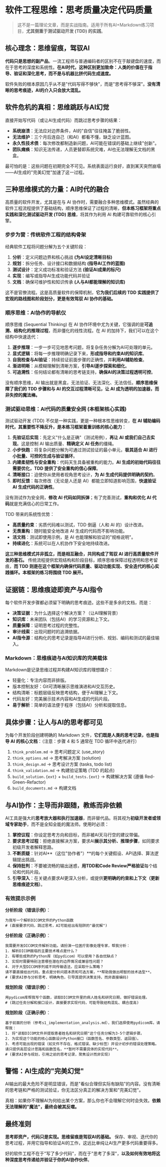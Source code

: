 # 软件工程思维：思考质量决定代码质量

> 这不是一篇理论文章，而是实战指南。适用于所有AI+Markdown练习项目，**尤其侧重于测试驱动开发 (TDD) 的实践**。

## 核心理念：思维留痕，驾驭AI

**代码只是思想的副产品**。一流工程师与普通编码者的区别不在于敲键盘的速度，而在于思考的深度和系统性。**在AI时代，这种区别更加致命：人类的价值在于指导、验证和深化思考，而不是与机器比拼代码生成速度。**

软件失败的根本原因几乎从不是"代码写得不够快"，而是"思考得不够深"。**没有清晰的思考痕迹，AI的介入只会放大混乱。**

## 软件危机的真相：思维跳跃与AI幻觉

直接开始写代码（或让AI生成代码）而跳过思考步骤的结果：

- **系统崩溃**：无法应对边界条件，AI的"自信"往往掩盖了脆弱性。
- **无法维护**：三个月后连自己（和AI）都看不懂，缺乏设计蓝图。
- **永久性技术债**：每次修改都制造新问题，AI可能在错误的基础上继续"创新"。
- **团队瘫痪**：知识无法传递，人员更替即系统灾难，AI也无法理解无文档的黑盒。

最可怕的是：这些问题在初期完全不可见。系统表面运行良好，直到某天突然崩塌——AI生成的"完美幻觉"加速了这一过程。

## 三种思维模式的力量：AI时代的融合

高质量的软件开发，尤其是在与 AI 协作时，需要融合多种思维模式。虽然经典的软件工程流程提供了基础结构，顺序思维保证了过程的清晰，**但本练习框架将重点实践和深化测试驱动开发 (TDD) 思维**，将其作为利用 AI 构建可靠软件的核心引擎。

### 步步为营：传统软件工程的结构骨架

经典软件工程将问题分解为五个关键阶段：

1. **分析**：定义问题边界和核心挑战 **(为AI设定清晰目标)**
2. **规划**：拆分任务、设计接口和数据结构 **(指导AI工作的蓝图)**
3. **测试设计**：定义成功标准和验证方法 **(验证AI成果的标尺)**
4. **实现**：编写或指导AI生成功能代码并验证
5. **文档**：确保可维护性和知识传承 **(人与AI都能理解的知识库)**

这不是官僚流程。这是高质量软件的保障机制，**它为我们后续的 TDD 实践提供了宏观的路线图和阶段划分，更是有效驾驭 AI 协作的基础。**

### 顺序思维：AI协作的导航仪

顺序思维 (Sequential Thinking) 在 AI 协作环境中尤为关键，它强调的是**可追溯、结构化的推理过程**，而非僵化的线性流程。在 AI 的加持下，我们可以在这个结构中快速迭代：

1. **逐步推理**：一步一步可见地思考问题，将复杂任务分解为AI可处理的单元。
2. **显式逻辑**：将每一步推理明确记录下来，**形成指导和约束AI的知识库**。
3. **自我检查与AI验证**：持续验证前面步骤的正确性，并**利用AI辅助检查**。
4. **渐进明晰**：从模糊理解到清晰方案，**引导AI逐步探索和细化**。
5. **可追溯性**：任何结论都有清晰的思考链支持，**确保AI的决策过程透明可控**。

没有顺序思维，AI 输出就是黑盒，无法验证、无法深化、无法信任。**顺序思维保障了我们的 TDD 步骤和与 AI 的交互过程清晰可见，让 AI 成为透明的加速器，而非失控的魔法棒。**

### 测试驱动思维：AI代码的质量安全网 **(本框架核心实践)**

测试驱动开发 (TDD) 不仅是一种实践，更是一种根本性思维转变，**在 AI 辅助编码时代，其重要性不降反升，是本练习框架着重训练的核心能力**：

1.  **先验证后实现**：先定义"什么是正确"（测试用例），**再让 AI 或我们自己去实现**。这是控制 AI 输出质量、**精确定义 AI 任务**的缰绳。
2.  **小步快跑**：将复杂问题分解为可通过测试验证的最小单元，**极其适合 AI 进行小批量、可控的生成与验证循环**。
3.  **内建柔韧性与安全重构**：代码天生具备被重构的能力。**AI 生成的初始代码往往需要优化，TDD 提供了安全重构的信心保障**。
4.  **清晰接口**：迫使你从使用者视角思考设计，**为 AI 生成代码提供明确的契约**。
5.  **即时反馈**：每次修改（无论是人还是 AI）都能立即知道影响范围，**快速验证 AI 生成代码的正确性**。

没有测试作为安全网，**修改 AI 代码如同拆弹**；有了完善测试，**重构和优化 AI 代码**就是充满信心的日常工作。

TDD 带来的系统性优势：
- **高质量约束**：劣质代码难以测试，TDD 倒逼（人和 AI 的）设计改进。
- **无畏重构**：随时能安全地改进 AI 生成的代码而不影响功能。
- **活文档**：测试即使用示例，是 AI 也能理解和验证的"规格说明"。
- **持续进化**：系统可以在人机协作下安全地持续改进。

**这三种思维模式并非孤立，而是相互融合，共同构成了驾驭 AI 进行高质量软件开发的基石。** 传统流程提供宏观结构和阶段目标，顺序思维保障过程透明和思考留痕，**而 TDD 则是在这个框架内确保代码质量、驱动功能实现、安全迭代的核心实践循环。本框架的练习将围绕 TDD 展开。**

## 证据链：思维痕迹即资产与AI指令

每个软件开发步骤都必须留下明确的思考痕迹。这些不是多余的文档，而是：

- **决策证据**：为什么选择这个解决方案？（让AI理解背景）
- **知识库**：未来团队（包括AI）的学习资源和上下文。
- **质量保障**：证明思考过程的完整性。
- **审计线索**：出现问题时的追溯依据。
- **AI指令源**：结构化的思考记录是指导AI进行分析、规划、编码和测试的最佳输入。

### Markdown：思维痕迹与AI知识库的完美载体

Markdown是记录思维过程并构建AI知识库的理想媒介：
- 轻量化：专注内容而非排版。
- 版本控制友好：Git可清晰展示思维演进和AI交互历史。
- 结构清晰：标题层级反映思考结构，便于AI理解上下文。
- 代码友好：完美展示技术内容和AI生成的代码片段。
- **易于解析**：简单的语法便于程序（包括AI）分析和提取信息。

## 具体步骤：让人与AI的思考都可见

为每个开发阶段创建明确的 Markdown 文件，**它们既是人类的思考记录，也是指导 AI 的核心文档**：（注意：步骤 4 和 5 通常在 TDD 循环中迭代进行）

1. `think_problem.md` → 思考问题定义 (use_story)
2. `think_options.md` → 思考解决方案 (solution)
3. `think_design.md` → 思考设计方案 (tasks, todo list)
4. `think_validation.md` → 构建验证策略 (TDD 的起点)
5. `build_solution.{ext}` + `build_tests.{ext}` → 构建解决方案 (遵循 Red-Green-Refactor)
6. `build_documents.md` → 构建文档 

## 与AI协作：主导而非跟随，教练而非依赖

AI工具是强大的**思考放大器和执行加速器**，而非替代品。将其视为**初级开发者或领域专家助手**，而不是全知全能的魔法师。使用时必须：

1. **掌控议程**：你设定思考方向和目标，而非被AI天马行空的建议带偏。
2. **要求思考过程**：拒绝直接解决方案，要求AI**展示其分析、推理步骤**，如同要求初级开发者解释思路。
3. **不断质疑**：针对AI**（这位"协作者"）**的每个关键假设、API选择、算法逻辑提出挑战。
4. **保持批判**：不要被流畅的输出迷惑，**用TDD和Code Review严格验证**每个结论和代码片段。
5. **引导深入**：在关键点要求AI更深入分析，或提供**更明确的约束和上下文（更新思维痕迹文档）**。

### 有效提示示例

**分析阶段（错误示例）**：
```
为我写一个解析DICOM文件的Python函数
# (直接要求代码，跳过思考，AI可能给出有陷阱的"最优解")
```

**分析阶段（正确示例）**：
```
我需要开发DICOM文件解析功能。请扮演一位医疗影像处理专家，帮我分析：
1. 解析DICOM面临的主要技术难点是什么？
2. 有哪些成熟的Python库（如pydicom）可以使用？各自优缺点？
3. 实现时需要特别注意哪些潜在的边界情况或兼容性问题？
4. 对于大型DICOM序列或不同传输语法，应采取什么策略？
请不要直接给出代码，重点是分析问题本质和可选方案，**帮助我做出明智的技术选型**。
# (要求AI参与分析思考，明确角色，引导其提供决策支持，而非直接编码)
```

**规划阶段（错误示例）**：
```
用pydicom库帮我写个函数，读取DICOM文件里的病人姓名和研究日期，做好错误处理。
# (跳过任务分解和接口设计，直接要求实现代码，可能导致结构混乱、耦合度高)
```

**规划阶段（正确示例）**：
```
基于前面的分析（参考s1_implementation_analysis.md），我们选择使用pydicom库。请帮我：
1. 将"读取DICOM文件并提取患者姓名和研究日期"这个任务分解为3-5个逻辑步骤。
2. 为实现这个功能的核心函数设计Python接口（函数签名、参数类型、返回值）。
3. 考虑可能出现的错误（如文件不存在、格式错误、缺少标签）并设计初步的错误处理策略。
请只提供高层设计思路和函数签名，**暂时不需要具体的实现代码**。
# (要求AI参与规划，引用之前的思考记录，聚焦设计而非实现)
```

## 警惕：AI生成的"完美幻觉"

AI输出的最大危险不是明显错误，而是"看似合理但实际有缺陷"的内容。没有清晰的思考链和严格的测试验证，你无法区分真正的解决方案和"完美幻觉"。

真相：如果你不理解AI为何给出某个方案，那么你也不会理解它何时会失效。**依赖无法理解的"魔法"，最终会被其反噬。**

## 最终准则

**思考即资产，代码只是实现。思维留痕是驾驭AI的基础。** 保存、审视、迭代你的思考过程，并用它指导和验证AI的工作，这远比单纯让AI生产更多代码重要得多。

好的软件工程不在于"写了多少代码"，而在于"思考了多深"，**以及如何有效地将这种深度思考传递给并验证于你的AI协作伙伴**。 